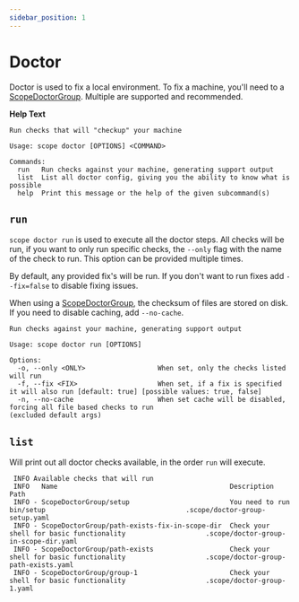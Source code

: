 ```yaml
---
sidebar_position: 1
---
```


# Doctor

Doctor is used to fix a local environment. To fix a machine, you'll need to a [ScopeDoctorGroup](../models/ScopeDoctorGroup.mdx). Multiple are supported and recommended.

**Help Text**

```text
Run checks that will "checkup" your machine

Usage: scope doctor [OPTIONS] <COMMAND>

Commands:
  run   Run checks against your machine, generating support output
  list  List all doctor config, giving you the ability to know what is possible
  help  Print this message or the help of the given subcommand(s)
```

## `run`

`scope doctor run` is used to execute all the doctor steps. All checks will be run, if you want to only run specific checks, the `--only` flag with the name of the check to run. This option can be provided multiple times.

By default, any provided fix's will be run. If you don't want to run fixes add `--fix=false` to disable fixing issues.

When using a [ScopeDoctorGroup](../models/ScopeDoctorGroup.mdx), the checksum of files are stored on disk. If you need to disable caching, add `--no-cache`.

```text
Run checks against your machine, generating support output

Usage: scope doctor run [OPTIONS]

Options:
  -o, --only <ONLY>                  When set, only the checks listed will run
  -f, --fix <FIX>                    When set, if a fix is specified it will also run [default: true] [possible values: true, false]
  -n, --no-cache                     When set cache will be disabled, forcing all file based checks to run
(excluded default args)
```

## `list`

Will print out all doctor checks available, in the order `run` will execute.

```text
 INFO Available checks that will run
 INFO   Name                                           Description                                                 Path
 INFO - ScopeDoctorGroup/setup                         You need to run bin/setup                                   .scope/doctor-group-setup.yaml
 INFO - ScopeDoctorGroup/path-exists-fix-in-scope-dir  Check your shell for basic functionality                    .scope/doctor-group-in-scope-dir.yaml
 INFO - ScopeDoctorGroup/path-exists                   Check your shell for basic functionality                    .scope/doctor-group-path-exists.yaml
 INFO - ScopeDoctorGroup/group-1                       Check your shell for basic functionality                    .scope/doctor-group-1.yaml
```